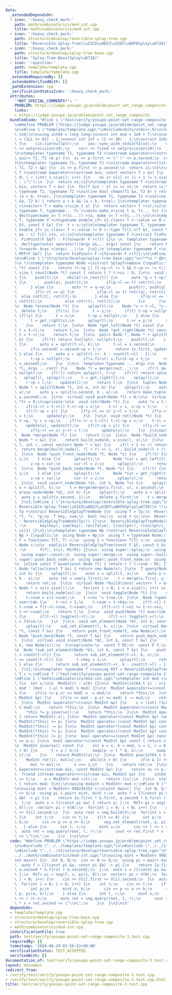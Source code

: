 ```yaml
---
data:
  _extendedDependsOn:
  - icon: ':heavy_check_mark:'
    path: math/combinatorics/mod-int.cpp
    title: math/combinatorics/mod-int.cpp
  - icon: ':heavy_check_mark:'
    path: structure/develop/reversible-splay-tree.cpp
    title: "Reversible-Splay-Tree(\u53CD\u8EE2\u53EF\u80FDSplay\u6728)"
  - icon: ':heavy_check_mark:'
    path: structure/develop/splay-tree-base.cpp
    title: "Splay-Tree-Base(Splay\u6728)"
  - icon: ':question:'
    path: template/template.cpp
    title: template/template.cpp
  _extendedRequiredBy: []
  _extendedVerifiedWith: []
  _pathExtension: cpp
  _verificationStatusIcon: ':heavy_check_mark:'
  attributes:
    '*NOT_SPECIAL_COMMENTS*': ''
    PROBLEM: https://judge.yosupo.jp/problem/point_set_range_composite
    links:
    - https://judge.yosupo.jp/problem/point_set_range_composite
  bundledCode: "#line 1 \"test/verify/yosupo-point-set-range-composite-3.test.cpp\"\
    \n#define PROBLEM \"https://judge.yosupo.jp/problem/point_set_range_composite\"\
    \n\n#line 1 \"template/template.cpp\"\n#include<bits/stdc++.h>\n\nusing namespace\
    \ std;\n\nusing int64 = long long;\nconst int mod = 1e9 + 7;\n\nconst int64 infll\
    \ = (1LL << 62) - 1;\nconst int inf = (1 << 30) - 1;\n\nstruct IoSetup {\n  IoSetup()\
    \ {\n    cin.tie(nullptr);\n    ios::sync_with_stdio(false);\n    cout << fixed\
    \ << setprecision(10);\n    cerr << fixed << setprecision(10);\n  }\n} iosetup;\n\
    \n\ntemplate< typename T1, typename T2 >\nostream &operator<<(ostream &os, const\
    \ pair< T1, T2 >& p) {\n  os << p.first << \" \" << p.second;\n  return os;\n\
    }\n\ntemplate< typename T1, typename T2 >\nistream &operator>>(istream &is, pair<\
    \ T1, T2 > &p) {\n  is >> p.first >> p.second;\n  return is;\n}\n\ntemplate< typename\
    \ T >\nostream &operator<<(ostream &os, const vector< T > &v) {\n  for(int i =\
    \ 0; i < (int) v.size(); i++) {\n    os << v[i] << (i + 1 != v.size() ? \" \"\
    \ : \"\");\n  }\n  return os;\n}\n\ntemplate< typename T >\nistream &operator>>(istream\
    \ &is, vector< T > &v) {\n  for(T &in : v) is >> in;\n  return is;\n}\n\ntemplate<\
    \ typename T1, typename T2 >\ninline bool chmax(T1 &a, T2 b) { return a < b &&\
    \ (a = b, true); }\n\ntemplate< typename T1, typename T2 >\ninline bool chmin(T1\
    \ &a, T2 b) { return a > b && (a = b, true); }\n\ntemplate< typename T = int64\
    \ >\nvector< T > make_v(size_t a) {\n  return vector< T >(a);\n}\n\ntemplate<\
    \ typename T, typename... Ts >\nauto make_v(size_t a, Ts... ts) {\n  return vector<\
    \ decltype(make_v< T >(ts...)) >(a, make_v< T >(ts...));\n}\n\ntemplate< typename\
    \ T, typename V >\ntypename enable_if< is_class< T >::value == 0 >::type fill_v(T\
    \ &t, const V &v) {\n  t = v;\n}\n\ntemplate< typename T, typename V >\ntypename\
    \ enable_if< is_class< T >::value != 0 >::type fill_v(T &t, const V &v) {\n  for(auto\
    \ &e : t) fill_v(e, v);\n}\n\ntemplate< typename F >\nstruct FixPoint : F {\n\
    \  FixPoint(F &&f) : F(forward< F >(f)) {}\n \n  template< typename... Args >\n\
    \  decltype(auto) operator()(Args &&... args) const {\n    return F::operator()(*this,\
    \ forward< Args >(args)...);\n  }\n};\n \ntemplate< typename F >\ninline decltype(auto)\
    \ MFP(F &&f) {\n  return FixPoint< F >{forward< F >(f)};\n}\n#line 4 \"test/verify/yosupo-point-set-range-composite-3.test.cpp\"\
    \n\n#line 1 \"structure/develop/splay-tree-base.cpp\"\n/**\n * @brief Splay-Tree-Base(Splay\u6728\
    )\n */\ntemplate< typename Node >\nstruct SplayTreeBase {\npublic:\n  bool is_root(Node\
    \ *t) const {\n    return !t->p || (t->p->l != t && t->p->r != t);\n  }\n\n  inline\
    \ size_t count(Node *t) const { return t ? t->sz : 0; }\n\n  void splay(Node *t)\
    \ {\n    push(t);\n    while(!is_root(t)) {\n      auto *q = t->p;\n      if(!is_root(t))\
    \ {\n        push(q), push(t);\n        if(q->l == t) rotr(t);\n        else rotl(t);\n\
    \      } else {\n        auto *r = q->p;\n        push(r), push(q), push(t);\n\
    \        if(r->l == q) {\n          if(q->l == t) rotr(q), rotr(t);\n        \
    \  else rotl(t), rotr(t);\n        } else {\n          if(q->r == t) rotl(q),\
    \ rotl(t);\n          else rotr(t), rotl(t);\n        }\n      }\n    }\n  }\n\
    \n  Node *erase(Node *t) {\n    splay(t);\n    Node *x = t->l, *y = t->r;\n  \
    \  delete t;\n    if(!x) {\n      t = y;\n      if(t) t->p = nullptr;\n    } else\
    \ if(!y) {\n      t = x;\n      t->p = nullptr;\n    } else {\n      x->p = nullptr;\n\
    \      t = get_right(x);\n      splay(t);\n      t->r = y;\n      y->p = t;\n\
    \    }\n    return t;\n  }\n\n  Node *get_left(Node *t) const {\n    while(t->l)\
    \ t = t->l;\n    return t;\n  }\n\n  Node *get_right(Node *t) const {\n    while(t->r)\
    \ t = t->r;\n    return t;\n  }\n\n  pair< Node *, Node * > split(Node *t, int\
    \ k) {\n    if(!t) return {nullptr, nullptr};\n    push(t);\n    if(k <= count(t->l))\
    \ {\n      auto x = split(t->l, k);\n      t->l = x.second;\n      t->p = nullptr;\n\
    \      if(x.second) x.second->p = t;\n      return {x.first, update(t)};\n   \
    \ } else {\n      auto x = split(t->r, k - count(t->l) - 1);\n      t->r = x.first;\n\
    \      t->p = nullptr;\n      if(x.first) x.first->p = t;\n      return {update(t),\
    \ x.second};\n    }\n  }\n\n  template< typename ... Args >\n  Node *merge(Node\
    \ *l, Args ...rest) {\n    Node *r = merge(rest...);\n    if(!l && !r) return\
    \ nullptr;\n    if(!l) return splay(r), r;\n    if(!r) return splay(l), l;\n \
    \   splay(l), splay(r);\n    l = get_right(l);\n    splay(l);\n    l->r = r;\n\
    \    r->p = l;\n    update(l);\n    return l;\n  }\n\n  tuple< Node *, Node *,\
    \ Node * > split3(Node *t, int a, int b) {\n    splay(t);\n    auto x = split(t,\
    \ a);\n    auto y = split(x.second, b - a);\n    return make_tuple(x.first, y.first,\
    \ y.second);\n  }\n\n  virtual void push(Node *t) = 0;\n\n  virtual Node *update(Node\
    \ *t) = 0;\n\nprivate:\n\n  void rotr(Node *t) {\n    auto *x = t->p, *y = x->p;\n\
    \    if((x->l = t->r)) t->r->p = x;\n    t->r = x, x->p = t;\n    update(x), update(t);\n\
    \    if((t->p = y)) {\n      if(y->l == x) y->l = t;\n      if(y->r == x) y->r\
    \ = t;\n      update(y);\n    }\n  }\n\n  void rotl(Node *t) {\n    auto *x =\
    \ t->p, *y = x->p;\n    if((x->r = t->l)) t->l->p = x;\n    t->l = x, x->p = t;\n\
    \    update(x), update(t);\n    if((t->p = y)) {\n      if(y->l == x) y->l = t;\n\
    \      if(y->r == x) y->r = t;\n      update(y);\n    }\n  }\n\nprotected:\n\n\
    \  Node *merge(Node *l) {\n    return l;\n  }\n\n  Node *build_node(const vector<\
    \ Node * > &v) {\n    return build_node(0, v.size(), v);\n  }\n\n  Node *build_node(int\
    \ l, int r, const vector< Node * > &v) {\n    if(l + 1 >= r) return v[l];\n  \
    \  return merge(build_node(l, (l + r) >> 1, v), build_node((l + r) >> 1, r, v));\n\
    \  }\n\n  Node *push_front_node(Node *t, Node *z) {\n    if(!t) {\n      return\
    \ z;\n    } else {\n      splay(t);\n      Node *cur = get_left(t);\n      splay(cur);\n\
    \      z->p = cur;\n      cur->l = z;\n      splay(z);\n      return z;\n    }\n\
    \  }\n\n  Node *push_back_node(Node *t, Node *z) {\n    if(!t) {\n      return\
    \ z;\n    } else {\n      splay(t);\n      Node *cur = get_right(t);\n      splay(cur);\n\
    \      z->p = cur;\n      cur->r = z;\n      splay(z);\n      return z;\n    }\n\
    \  }\n\n  void insert_node(Node *&t, int k, Node *v) {\n    splay(t);\n    auto\
    \ x = split(t, k);\n    t = merge(merge(x.first, v), x.second);\n  }\n\n  void\
    \ erase_node(Node *&t, int k) {\n    splay(t);\n    auto x = split(t, k);\n  \
    \  auto y = split(x.second, 1);\n    delete y.first;\n    t = merge(x.first, y.second);\n\
    \  }\n};\n#line 1 \"structure/develop/reversible-splay-tree.cpp\"\n/**\n * @brief\
    \ Reversible-Splay-Tree(\u53CD\u8EE2\u53EF\u80FDSplay\u6728)\n */\ntemplate< typename\
    \ Tp >\nstruct ReversibleSplayTreeNode {\n  using T = Tp;\n  ReversibleSplayTreeNode\
    \ *l, *r, *p;\n  T key, sum;\n  bool rev;\n  size_t sz;\n\n  ReversibleSplayTreeNode()\
    \ : ReversibleSplayTreeNode(Tp()) {}\n\n  ReversibleSplayTreeNode(const T &key)\
    \ :\n      key(key), sum(key), rev(false), l(nullptr), r(nullptr), p(nullptr),\
    \ sz(1) {}\n};\n\ntemplate< typename Np >\nstruct ReversibleSplayTree : SplayTreeBase<\
    \ Np > {\npublic:\n  using Node = Np;\n  using T = typename Node::T;\n  using\
    \ F = function< T(T, T) >;\n  using S = function< T(T) >;\n  using super = SplayTreeBase<\
    \ Node >;\n\n  explicit ReversibleSplayTree(const F &f, const S &s, const T &M1)\
    \ :\n      f(f), s(s), M1(M1) {}\n\n  using super::splay;\n  using super::split;\n\
    \  using super::count;\n  using super::merge;\n  using super::build_node;\n  using\
    \ super::push_back_node;\n  using super::push_front_node;\n  using super::insert_node;\n\
    \n  inline const T &sum(const Node *t) { return t ? t->sum : M1; }\n\n  virtual\
    \ Node *alloc(const T &x) { return new Node(x); }\n\n  T query(Node *&t, int a,\
    \ int b) {\n    splay(t);\n    auto x = split(t, a);\n    auto y = split(x.second,\
    \ b - a);\n    auto ret = sum(y.first);\n    t = merge(x.first, y.first, y.second);\n\
    \    return ret;\n  }\n\n  virtual Node *build(const vector< T > &v) {\n    vector<\
    \ Node * > vs(v.size());\n    for(int i = 0; i < v.size(); i++) vs[i] = new Node(v[i]);\n\
    \    return build_node(vs);\n  }\n\n  void toggle(Node *t) {\n    swap(t->l, t->r);\n\
    \    t->sum = s(t->sum);\n    t->rev ^= true;\n  }\n\n  Node *update(Node *t)\
    \ override {\n    t->sz = 1;\n    t->sum = t->key;\n    if(t->l) t->sz += t->l->sz,\
    \ t->sum = f(t->l->sum, t->sum);\n    if(t->r) t->sz += t->r->sz, t->sum = f(t->sum,\
    \ t->r->sum);\n    return t;\n  }\n\n  void push(Node *t) override {\n    if(t->rev)\
    \ {\n      if(t->l) toggle(t->l);\n      if(t->r) toggle(t->r);\n      t->rev\
    \ = false;\n    }\n  }\n\n  void set_element(Node *&t, int k, const T &x) {\n\
    \    splay(t);\n    sub_set_element(t, k, x);\n  }\n\n  virtual Node *push_front(Node\
    \ *t, const T &x) {\n    return push_front_node(t, new Node(x));\n  }\n\n  virtual\
    \ Node *push_back(Node *t, const T &x) {\n    return push_back_node(t, new Node(x));\n\
    \  }\n\n  virtual void insert(Node *&t, int k, const T &x) {\n    insert_node(t,\
    \ k, new Node(x));\n  }\n\nprivate:\n  const T M1;\n  const F f;\n  const S s;\n\
    \n  Node *sub_set_element(Node *&t, int k, const T &x) {\n    push(t);\n    if(k\
    \ < count(t->l)) {\n      return sub_set_element(t->l, k, x);\n    } else if(k\
    \ == count(t->l)) {\n      t->key = x;\n      splay(t);\n      return t;\n   \
    \ } else {\n      return sub_set_element(t->r, k - count(t->l) - 1, x);\n    }\n\
    \  }\n};\n\ntemplate< typename T >\nusing RST = ReversibleSplayTree< ReversibleSplayTreeNode<\
    \ T > >;\n#line 7 \"test/verify/yosupo-point-set-range-composite-3.test.cpp\"\n\
    \n#line 1 \"math/combinatorics/mod-int.cpp\"\ntemplate< int mod >\nstruct ModInt\
    \ {\n  int x;\n\n  ModInt() : x(0) {}\n\n  ModInt(int64_t y) : x(y >= 0 ? y %\
    \ mod : (mod - (-y) % mod) % mod) {}\n\n  ModInt &operator+=(const ModInt &p)\
    \ {\n    if((x += p.x) >= mod) x -= mod;\n    return *this;\n  }\n\n  ModInt &operator-=(const\
    \ ModInt &p) {\n    if((x += mod - p.x) >= mod) x -= mod;\n    return *this;\n\
    \  }\n\n  ModInt &operator*=(const ModInt &p) {\n    x = (int) (1LL * x * p.x\
    \ % mod);\n    return *this;\n  }\n\n  ModInt &operator/=(const ModInt &p) {\n\
    \    *this *= p.inverse();\n    return *this;\n  }\n\n  ModInt operator-() const\
    \ { return ModInt(-x); }\n\n  ModInt operator+(const ModInt &p) const { return\
    \ ModInt(*this) += p; }\n\n  ModInt operator-(const ModInt &p) const { return\
    \ ModInt(*this) -= p; }\n\n  ModInt operator*(const ModInt &p) const { return\
    \ ModInt(*this) *= p; }\n\n  ModInt operator/(const ModInt &p) const { return\
    \ ModInt(*this) /= p; }\n\n  bool operator==(const ModInt &p) const { return x\
    \ == p.x; }\n\n  bool operator!=(const ModInt &p) const { return x != p.x; }\n\
    \n  ModInt inverse() const {\n    int a = x, b = mod, u = 1, v = 0, t;\n    while(b\
    \ > 0) {\n      t = a / b;\n      swap(a -= t * b, b);\n      swap(u -= t * v,\
    \ v);\n    }\n    return ModInt(u);\n  }\n\n  ModInt pow(int64_t n) const {\n\
    \    ModInt ret(1), mul(x);\n    while(n > 0) {\n      if(n & 1) ret *= mul;\n\
    \      mul *= mul;\n      n >>= 1;\n    }\n    return ret;\n  }\n\n  friend ostream\
    \ &operator<<(ostream &os, const ModInt &p) {\n    return os << p.x;\n  }\n\n\
    \  friend istream &operator>>(istream &is, ModInt &a) {\n    int64_t t;\n    is\
    \ >> t;\n    a = ModInt< mod >(t);\n    return (is);\n  }\n\n  static int get_mod()\
    \ { return mod; }\n};\n\nusing modint = ModInt< mod >;\n#line 9 \"test/verify/yosupo-point-set-range-composite-3.test.cpp\"\
    \n\nusing mint = ModInt< 998244353 >;\n\nint main() {\n  int N, Q;\n  cin >> N\
    \ >> Q;\n  using pi = pair< mint, mint >;\n  auto f = [](const pi &a, const pi\
    \ &b) -> pi {\n    return {a.first * b.first, a.second * b.first + b.second};\n\
    \  };\n  auto s = [](const pi &a) { return a; };\n  RST< pi > seg(f, s, pi(1,\
    \ 0));\n  vector< pi > V(N);\n  for(int i = 0; i < N; i++) {\n    cin >> V[i].first\
    \ >> V[i].second;\n  }\n  auto root = seg.build(V);\n  for(int i = 0; i < Q; i++)\
    \ {\n    int t;\n    cin >> t;\n    if(t == 0) {\n      int p;\n      mint a,\
    \ b;\n      cin >> p >> a >> b;\n      seg.set_element(root, p, pi(a, b));\n \
    \   } else {\n      int l, r;\n      mint x;\n      cin >> l >> r >> x;\n    \
    \  auto ret = seg.query(root, l, r);\n      cout << ret.first * x + ret.second\
    \ << \"\\n\";\n    }\n  }\n}\n\n"
  code: "#define PROBLEM \"https://judge.yosupo.jp/problem/point_set_range_composite\"\
    \n\n#include \"../../template/template.cpp\"\n\n#include \"../../structure/develop/splay-tree-base.cpp\"\
    \n#include \"../../structure/develop/reversible-splay-tree.cpp\"\n\n#include \"\
    ../../math/combinatorics/mod-int.cpp\"\n\nusing mint = ModInt< 998244353 >;\n\n\
    int main() {\n  int N, Q;\n  cin >> N >> Q;\n  using pi = pair< mint, mint >;\n\
    \  auto f = [](const pi &a, const pi &b) -> pi {\n    return {a.first * b.first,\
    \ a.second * b.first + b.second};\n  };\n  auto s = [](const pi &a) { return a;\
    \ };\n  RST< pi > seg(f, s, pi(1, 0));\n  vector< pi > V(N);\n  for(int i = 0;\
    \ i < N; i++) {\n    cin >> V[i].first >> V[i].second;\n  }\n  auto root = seg.build(V);\n\
    \  for(int i = 0; i < Q; i++) {\n    int t;\n    cin >> t;\n    if(t == 0) {\n\
    \      int p;\n      mint a, b;\n      cin >> p >> a >> b;\n      seg.set_element(root,\
    \ p, pi(a, b));\n    } else {\n      int l, r;\n      mint x;\n      cin >> l\
    \ >> r >> x;\n      auto ret = seg.query(root, l, r);\n      cout << ret.first\
    \ * x + ret.second << \"\\n\";\n    }\n  }\n}\n\n"
  dependsOn:
  - template/template.cpp
  - structure/develop/splay-tree-base.cpp
  - structure/develop/reversible-splay-tree.cpp
  - math/combinatorics/mod-int.cpp
  isVerificationFile: true
  path: test/verify/yosupo-point-set-range-composite-3.test.cpp
  requiredBy: []
  timestamp: '2020-08-29 03:56:51+09:00'
  verificationStatus: TEST_ACCEPTED
  verifiedWith: []
documentation_of: test/verify/yosupo-point-set-range-composite-3.test.cpp
layout: document
redirect_from:
- /verify/test/verify/yosupo-point-set-range-composite-3.test.cpp
- /verify/test/verify/yosupo-point-set-range-composite-3.test.cpp.html
title: test/verify/yosupo-point-set-range-composite-3.test.cpp
---
```

